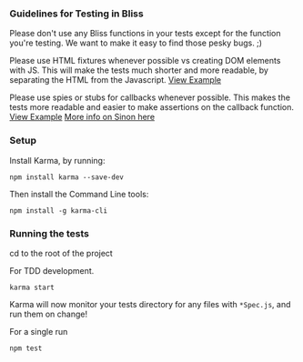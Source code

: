 ### Guidelines for Testing in Bliss

Please don't use any Bliss functions in your tests except for the function you're testing. We want to
make it easy to find those pesky bugs. ;)

Please use HTML fixtures whenever possible vs creating DOM elements with JS. This will make the tests much shorter and more readable, by separating the HTML from the Javascript.
[View Example](https://github.com/LeaVerou/bliss/blob/gh-pages/tests/CoreSpec.js#L4-L15)

Please use spies or stubs for callbacks whenever possible. This makes the tests more readable and easier to make assertions on the callback function.
[View Example](https://github.com/LeaVerou/bliss/blob/gh-pages/tests/objects/LazySpec.js#L15-L22)
[More info on Sinon here](http://sinonjs.org/)

### Setup

Install Karma, by running:

```
npm install karma --save-dev
```

Then install the Command Line tools:

```
npm install -g karma-cli
```

### Running the tests

cd to the root of the project

For TDD development.

```
karma start
```
Karma will now monitor your tests directory for any files with ```*Spec.js```, and run them on change!

For a single run
```
npm test
```


